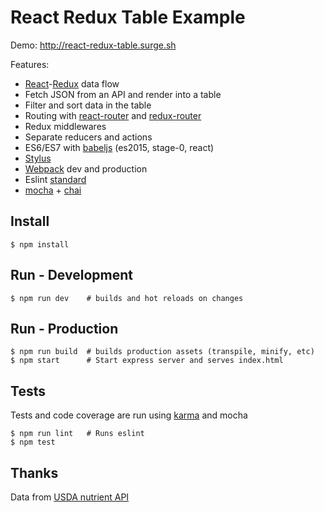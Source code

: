 # React Redux Table Example

Demo: <http://react-redux-table.surge.sh>

Features:

 * [React](https://facebook.github.io/react)-[Redux](http://redux.js.org) data flow
 * Fetch JSON from an API and render into a table
 * Filter and sort data in the table
 * Routing with [react-router](https://github.com/rackt/react-router) and [redux-router](https://github.com/rackt/redux-router)
 * Redux middlewares
 * Separate reducers and actions
 * ES6/ES7 with [babeljs](https://babeljs.io) (es2015, stage-0, react)
 * [Stylus](http://learnboost.github.io/stylus)
 * [Webpack](https://webpack.github.io) dev and production
 * Eslint [standard](http://standardjs.com)
 * [mocha](https://mochajs.org) + [chai](http://chaijs.com)

## Install

    $ npm install

## Run - Development

    $ npm run dev    # builds and hot reloads on changes

## Run - Production

    $ npm run build  # builds production assets (transpile, minify, etc)
    $ npm start      # Start express server and serves index.html

## Tests
Tests and code coverage are run using [karma](http://karma-runner.github.io) and mocha

    $ npm run lint   # Runs eslint
    $ npm test

## Thanks

Data from [USDA nutrient API](http://ndb.nal.usda.gov/ndb/doc/apilist/API-NUTRIENT-REPORT.md)
